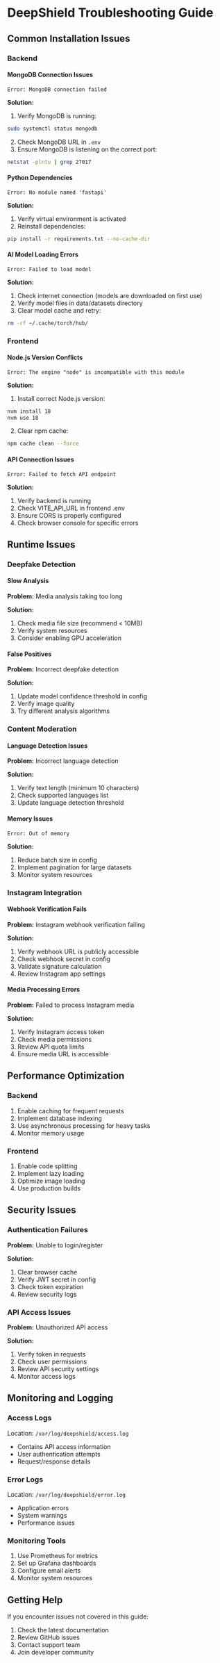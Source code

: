# DeepShield Troubleshooting Guide

## Common Installation Issues

### Backend

#### MongoDB Connection Issues
```
Error: MongoDB connection failed
```

**Solution:**
1. Verify MongoDB is running:
```bash
sudo systemctl status mongodb
```
2. Check MongoDB URL in `.env`
3. Ensure MongoDB is listening on the correct port:
```bash
netstat -plntu | grep 27017
```

#### Python Dependencies
```
Error: No module named 'fastapi'
```

**Solution:**
1. Verify virtual environment is activated
2. Reinstall dependencies:
```bash
pip install -r requirements.txt --no-cache-dir
```

#### AI Model Loading Errors
```
Error: Failed to load model
```

**Solution:**
1. Check internet connection (models are downloaded on first use)
2. Verify model files in data/datasets directory
3. Clear model cache and retry:
```bash
rm -rf ~/.cache/torch/hub/
```

### Frontend

#### Node.js Version Conflicts
```
Error: The engine "node" is incompatible with this module
```

**Solution:**
1. Install correct Node.js version:
```bash
nvm install 18
nvm use 18
```
2. Clear npm cache:
```bash
npm cache clean --force
```

#### API Connection Issues
```
Error: Failed to fetch API endpoint
```

**Solution:**
1. Verify backend is running
2. Check VITE_API_URL in frontend .env
3. Ensure CORS is properly configured
4. Check browser console for specific errors

## Runtime Issues

### Deepfake Detection

#### Slow Analysis
**Problem:** Media analysis taking too long

**Solution:**
1. Check media file size (recommend < 10MB)
2. Verify system resources
3. Consider enabling GPU acceleration

#### False Positives
**Problem:** Incorrect deepfake detection

**Solution:**
1. Update model confidence threshold in config
2. Verify image quality
3. Try different analysis algorithms

### Content Moderation

#### Language Detection Issues
**Problem:** Incorrect language detection

**Solution:**
1. Verify text length (minimum 10 characters)
2. Check supported languages list
3. Update language detection threshold

#### Memory Issues
```
Error: Out of memory
```

**Solution:**
1. Reduce batch size in config
2. Implement pagination for large datasets
3. Monitor system resources

### Instagram Integration

#### Webhook Verification Fails
**Problem:** Instagram webhook verification failing

**Solution:**
1. Verify webhook URL is publicly accessible
2. Check webhook secret in config
3. Validate signature calculation
4. Review Instagram app settings

#### Media Processing Errors
**Problem:** Failed to process Instagram media

**Solution:**
1. Verify Instagram access token
2. Check media permissions
3. Review API quota limits
4. Ensure media URL is accessible

## Performance Optimization

### Backend
1. Enable caching for frequent requests
2. Implement database indexing
3. Use asynchronous processing for heavy tasks
4. Monitor memory usage

### Frontend
1. Enable code splitting
2. Implement lazy loading
3. Optimize image loading
4. Use production builds

## Security Issues

### Authentication Failures
**Problem:** Unable to login/register

**Solution:**
1. Clear browser cache
2. Verify JWT secret in config
3. Check token expiration
4. Review security logs

### API Access Issues
**Problem:** Unauthorized API access

**Solution:**
1. Verify token in requests
2. Check user permissions
3. Review API security settings
4. Monitor access logs

## Monitoring and Logging

### Access Logs
Location: `/var/log/deepshield/access.log`
- Contains API access information
- User authentication attempts
- Request/response details

### Error Logs
Location: `/var/log/deepshield/error.log`
- Application errors
- System warnings
- Performance issues

### Monitoring Tools
1. Use Prometheus for metrics
2. Set up Grafana dashboards
3. Configure email alerts
4. Monitor system resources

## Getting Help

If you encounter issues not covered in this guide:
 
1. Check the latest documentation
2. Review GitHub issues
3. Contact support team
4. Join developer community
